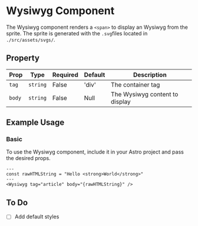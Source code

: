 # Wysiwyg Component


The Wysiwyg component renders a `<span>` to display an Wysiwyg from the sprite. The sprite is generated with the `.svg`files located in `./src/assets/svgs/`.

## Property

| Prop         | Type     | Required | Default | Description                                           |
|--------------|----------|----------|---------|-------------------------------------------------------|
| `tag`        | `string` | False    | 'div'   | The container tag                                     |
| `body`       | `string` | False    | Null    | The Wysiwyg content to display                        |

## Example Usage

### Basic

To use the Wysiwyg component, include it in your Astro project and pass the desired props.

```astro
---
const rawHTMLString = "Hello <strong>World</strong>"
---
<Wysiwyg tag="article" body="{rawHTMLString}" />
```

## To Do

- [ ] Add default styles
